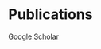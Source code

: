 # Publications

[Google Scholar](https://scholar.google.com/citations?hl=en&user=B4xRvYkAAAAJ&view_op=list_works&authuser=1&sortby=pubdate)
